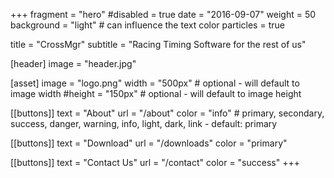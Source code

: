 +++
fragment = "hero"
#disabled = true
date = "2016-09-07"
weight = 50
background = "light" # can influence the text color
particles = true

title = "CrossMgr"
subtitle = "Racing Timing Software for the rest of us"

[header]
  image = "header.jpg"

[asset]
  image = "logo.png"
  width = "500px" # optional - will default to image width
  #height = "150px" # optional - will default to image height

[[buttons]]
  text = "About"
  url = "/about"
  color = "info" # primary, secondary, success, danger, warning, info, light, dark, link - default: primary

[[buttons]]
  text = "Download"
  url = "/downloads"
  color = "primary"

[[buttons]]
  text = "Contact Us"
  url = "/contact"
  color = "success"
+++

